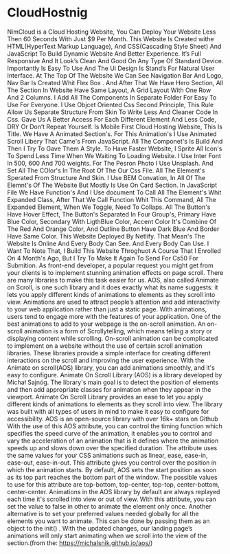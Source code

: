 # CloudHostnig

NimCloud is a Cloud Hosting Website, You Can Deploy Your Website Less Then 60 Seconds With Just $9 Per Month.
This Website Is Created withe HTML(HyperText Markup Language), And CSS(Cascading Style Sheet) And JavaScript To Build Dynamic Website And Better Experience. It’s Full Responsive  And It Look’s Clean And Good On Any Type Of Standard Device. Importantly Is Easy To Use And The Ui Design Is Stand’s For Natural User Interface. At The Top Of The Website We Can See Navigation Bar And Logo, Nav Bar Is Created Whit Flex Box . And After That We Have Hero Section, All The  Section In Website Have Same Layout, A Grid Layout With One Row And 2 Columns. I Add All The Components In Separate  Folder For Easy To Use For Everyone. I Use Objcet Oriented Css Second Principle, This Rule Allow Us Separate Structure From Skin To Write Less And Cleaner Code In Css.
Gave Us A Better Access For Each Different Element And Less Code, DRY Or Don’t Repeat Yourself.
Is Mobile First Cloud Hosting Website, This Is Title. We Have A  Animated Section's. For This Animation's I Use Animated Scroll Libery That Came's From JavaScript.
All The Componet's Is Build And Then I Try To Gave Them A Style. To Have Faster Website, I Sprite All Icon's To Spend Less Time When We Waiting To Loading Website.
I Use Inter Font In 500, 600 And 700 weights.
For The Pesron Photo I Use Unsplash.
And Set All The COlor's In The Root Of The Our Css File.
All The Element's Sperated From Structure And Skin.
I Use BEM Convation, In All Of The Elemnt's Of The Website But Mostly Is Use On Card Section.
In JavaScript File We Have Function's And I Use document To Call All The Element's Whit Expanded Class, After That We Call Function Whit This Command, All The Expanded Element, When We Toggle, Need To Collaps.
All The Button's Have Hover Effect, The Button's Separated In Four Group's, Primary Have Blue Color, Secondary With LigthBlue Color, Accent Color It's Combine Of The Red And Orange Color, And Outline Button Have Dark Blue And Border Have Same Color.
This Website Deployed By Netlify. That Mean's The Website Is Online And Every Body Can See. And Every Body Can Use.
I Want To Note That, I Build This Website Throghuot A Course That I Enrolled On 4 Month's Ago, But I Try To Make It Again To Send For Cs50 For Submition.
As front-end developer, a popular request you might get from your clients is to implement stunning animation effects on page scroll. There are many libraries to make this task easier for us. AOS, also called Animate on Scroll, is one such library and it does exactly what its name suggests: it lets you apply different kinds of animations to elements as they scroll into view.
Animations are used to attract people’s attention and add interactivity to your web application rather than just a static page. With animations, users tend to engage more with the features of your application. One of the best animations to add to your webpage is the on-scroll animation. An on-scroll animation is a form of Scrollytelling, which means telling a story or displaying content while scrolling.
On-scroll animation can be complicated to implement on a website without the use of certain scroll animation libraries. These libraries provide a simple interface for creating different interactions on the scroll and improving the user experience. With the Animate on scroll(AOS) library, you can add animations smoothly, and it's easy to configure.
Animate On Scroll Library (AOS) is a library developed by Michał Sajnóg. The library's main goal is to detect the position of elements and then add appropriate classes for animation when they appear in the viewport.
Animate On Scroll Library provides an ease to let you apply different kinds of animations to elements as they scroll into view. The library was built with all types of users in mind to make it easy to configure for accessibility.
AOS is an open-source library with over 16k+ stars on Github
With the use of this AOS attribute, you can control the timing function which specifies the speed curve of the animation, it enables you to control and vary the acceleration of an animation that is it defines where the animation speeds up and slows down over the specified duration. The attribute uses the same values for your CSS animations such as linear, ease, ease-in, ease-out, ease-in-out.
This attribute gives you control over the position in which the animation starts. By default, AOS sets the start position as soon as its top part reaches the bottom part of the window. The possible values to use for this attribute are top-bottom, top-center, top-top, center-bottom, center-center.
Animations in the AOS library by default are always replayed each time it's scrolled into view or out of view. With this attribute, you can set the value to false in other to animate the element only once.
Another alternative is to set your preferred values needed globally for all the elements you want to animate. This can be done by passing them as an object to the init() .
With the updated changes, our landing page’s animations will only start animating when we scroll into the view of the section.(from the: https://michalsnik.github.io/aos/)

